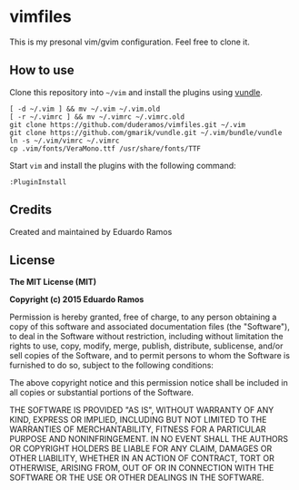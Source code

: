 # vimfiles

This is my presonal vim/gvim configuration. Feel free to clone it.

## How to use

Clone this repository into `~/vim` and install the plugins using [vundle](https://github.com/gmarik).

    [ -d ~/.vim ] && mv ~/.vim ~/.vim.old
    [ -r ~/.vimrc ] && mv ~/.vimrc ~/.vimrc.old
    git clone https://github.com/duderamos/vimfiles.git ~/.vim
    git clone https://github.com/gmarik/vundle.git ~/.vim/bundle/vundle
    ln -s ~/.vim/vimrc ~/.vimrc
    cp .vim/fonts/VeraMono.ttf /usr/share/fonts/TTF

Start `vim` and install the plugins with the following command:

    :PluginInstall

## Credits

Created and maintained by Eduardo Ramos

## License

**The MIT License (MIT)**

**Copyright (c) 2015 Eduardo Ramos**

Permission is hereby granted, free of charge, to any person obtaining a copy of this software and associated documentation files (the "Software"), to deal in the Software without restriction, including without limitation the rights to use, copy, modify, merge, publish, distribute, sublicense, and/or sell copies of the Software, and to permit persons to whom the Software is furnished to do so, subject to the following conditions:

The above copyright notice and this permission notice shall be included in all copies or substantial portions of the Software.

THE SOFTWARE IS PROVIDED "AS IS", WITHOUT WARRANTY OF ANY KIND, EXPRESS OR IMPLIED, INCLUDING BUT NOT LIMITED TO THE WARRANTIES OF MERCHANTABILITY, FITNESS FOR A PARTICULAR PURPOSE AND NONINFRINGEMENT. IN NO EVENT SHALL THE AUTHORS OR COPYRIGHT HOLDERS BE LIABLE FOR ANY CLAIM, DAMAGES OR OTHER LIABILITY, WHETHER IN AN ACTION OF CONTRACT, TORT OR OTHERWISE, ARISING FROM, OUT OF OR IN CONNECTION WITH THE SOFTWARE OR THE USE OR OTHER DEALINGS IN THE SOFTWARE.
